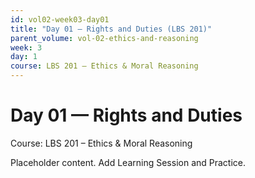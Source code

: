 ```yaml
---
id: vol02-week03-day01
title: "Day 01 — Rights and Duties (LBS 201)"
parent_volume: vol-02-ethics-and-reasoning
week: 3
day: 1
course: LBS 201 – Ethics & Moral Reasoning
---
```


# Day 01 — Rights and Duties
Course: LBS 201 – Ethics & Moral Reasoning

Placeholder content. Add Learning Session and Practice.

